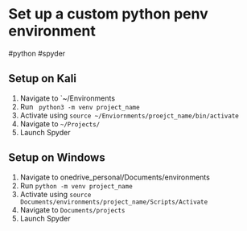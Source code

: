 # Set up a custom python penv environment
#python #spyder
## Setup on Kali
1. Navigate to `~/Environments
2. Run ` python3 -m venv project_name`
3. Activate using `source ~/Enviornments/proejct_name/bin/activate`
4. Navigate to `~/Projects/`
5. Launch Spyder
## Setup on Windows
1. Navigate to onedrive_personal/Documents/environments
2. Run `python -m venv project_name`
3. Activate using `source Documents/environments/project_name/Scripts/Activate`
4. Navigate to `Documents/projects`
5. Launch Spyder